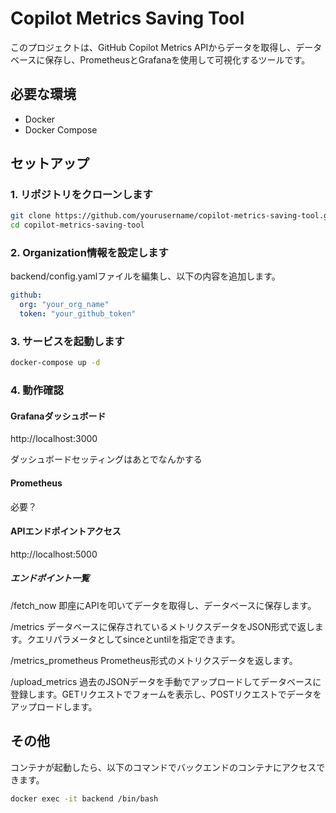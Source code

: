 # Copilot Metrics Saving Tool

このプロジェクトは、GitHub Copilot Metrics APIからデータを取得し、データベースに保存し、PrometheusとGrafanaを使用して可視化するツールです。

## 必要な環境

- Docker
- Docker Compose

## セットアップ

### 1. リポジトリをクローンします

```sh
git clone https://github.com/yourusername/copilot-metrics-saving-tool.git
cd copilot-metrics-saving-tool
```

### 2. Organization情報を設定します

backend/config.yamlファイルを編集し、以下の内容を追加します。

```yml
github:
  org: "your_org_name"
  token: "your_github_token"
```

### 3. サービスを起動します

```sh
docker-compose up -d
```

### 4. 動作確認

#### Grafanaダッシュボード

http://localhost:3000

ダッシュボードセッティングはあとでなんかする

#### Prometheus

必要？

#### APIエンドポイントアクセス

http://localhost:5000

##### エンドポイント一覧

/fetch_now
即座にAPIを叩いてデータを取得し、データベースに保存します。

/metrics
データベースに保存されているメトリクスデータをJSON形式で返します。クエリパラメータとしてsinceとuntilを指定できます。

/metrics_prometheus
Prometheus形式のメトリクスデータを返します。

/upload_metrics
過去のJSONデータを手動でアップロードしてデータベースに登録します。GETリクエストでフォームを表示し、POSTリクエストでデータをアップロードします。

## その他

コンテナが起動したら、以下のコマンドでバックエンドのコンテナにアクセスできます。

```sh
docker exec -it backend /bin/bash
```
